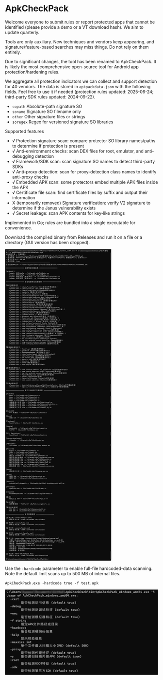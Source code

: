 # ApkCheckPack

Welcome everyone to submit rules or report protected apps that cannot be identified (please provide a demo or a VT download hash). We aim to update quarterly.

Tools are only auxiliary. New techniques and vendors keep appearing, and signature/feature-based searches may miss things. Do not rely on them entirely.

Due to significant changes, the tool has been renamed to ApkCheckPack. It is likely the most comprehensive open-source tool for Android app protection/hardening rules.

We aggregate all protection indicators we can collect and support detection for 40 vendors. The data is stored in `apkpackdata.json` with the following fields. Feel free to use it if needed (protection rules updated: 2025-06-24; third-party SDK rules updated: 2024-09-22).

- `sopath` Absolute-path signature SO
- `soname` Signature SO filename only
- `other` Other signature files or strings
- `soregex` Regex for versioned signature SO libraries

Supported features

- √ Protection signature scan: compare protector SO library names/paths to determine if protection is present
- √ Anti-environment checks: scan DEX files for root, emulator, and anti-debugging detection
- √ Framework/SDK scan: scan signature SO names to detect third-party SDKs
- √ Anti-proxy detection: scan for proxy-detection class names to identify anti-proxy checks
- √ Embedded APK scan: some protectors embed multiple APK files inside the APK
- √ Certificate file scan: find certificate files by suffix and output their information
- X (temporarily removed) Signature verification: verify V2 signature to determine if the Janus vulnerability exists
- √ Secret leakage: scan APK contents for key-like strings

Implemented in Go; rules are bundled into a single executable for convenience.

Download the compiled binary from Releases and run it on a file or a directory (GUI version has been dropped).

![gui](fun.png)

Use the `-hardcode` parameter to enable full-file hardcoded-data scanning. Note the default limit scans up to 500 MB of internal files.

    ApkCheckPack.exe -hardcode true -f test.apk

![gui2](help.png)
